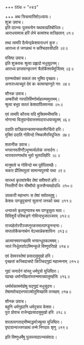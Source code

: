 +++
title = "०४३"

+++
अथ त्रिचत्वारिंशोऽध्यायः।  
शुक्र उवाच।  
इति दाल्भ्यः पुलस्त्येन यथावत्प्रतिबोधितः।  
आराधयामास हरिं लेभे कामांश्च वाञ्छितान् ॥१॥

तथा त्वमपि दैत्येन्द्रकेशवाराधनं कुरु।  
आराध्य तं जगन्नाथं न कश्चिदवसीदति ॥२॥

वसिष्ठ उवाच।  
इति शुक्रवचः श्रुत्वा प्रह्लादो मधुसूदनम्।  
आराध्य प्राप्तवान्कृत्स्नं त्रैलोकैश्वर्यमूर्जितम् ॥३॥

एतन्मयोक्तं सकलं तव भूमिप पृच्छतः।  
अनाराध्याच्युतं देवं कः कामान्प्राप्नुते नरः ॥४॥

शौनक उवाच।  
अम्बरीसो नरपतिर्विष्णोर्माहात्म्यमुत्तमम्।  
श्रुत्वा बभूव सततं केशवार्पितमानसः ॥५॥

एवं त्वमपि कौरव्य यदि मुक्तिमभीष्यसि।  
भोगान्वा विलुपान्देवात्तस्मादाराधयाच्युतम् ॥६॥

ददाति वाञ्छितान्कामान्सकामैरर्चितो हरिः।  
मुक्तिं ददाति गोविन्दो निष्कामैरभिपूजितः ॥७॥

शतानीक उवाच।  
भगवानवतीर्णोऽभून्मर्त्यलोकं जनार्दनः।  
भारावतरणार्थाय भुवो भूतपतिर्हरिः ॥८॥

मानुषत्वे च गोविन्दो मम पूर्वपितामहैः।  
चकार प्रीतिमतुलां सामान्यपुरुषो यथा ॥९॥

सारथ्यं कृतवांश्चैव तेषां सर्वेश्वरो हरिः।  
निस्तीर्णो येन भीष्मौघो कुरुसैन्यमहोदधिः ॥१०॥

उपकारी महाभागः स तेषां सर्ववस्तुषु।  
केशवः पाण्डुपुत्राणां सुतानां जनको यथा ॥११॥

धन्यास्ते कृतपुण्याश्च मम पाण्डुसुता मताः।  
विविशुर्ये परिष्वङ्गे गोविन्दभुजपञ्जरम् ॥१२॥

राज्यहेतोररीञ्जघ्नुरकस्मात्पाण्डुनन्दनाः।  
सप्तलोकैकनाथेन येऽभवन्नेकशायिनः ॥१३॥

आत्मानमवगच्छामि भगवन्धूतकल्मषम्।  
जातं निर्धूतपापेऽस्मिन्कुले विष्णुपरिग्रहे ॥१४॥

एवं देववरस्तेषां प्रसादसुमुखो हरिः।  
पृच्छतां कच्चिदाचष्टे किञ्चिद्गुह्यं महात्मनाम् ॥१५॥

गुह्यं जनार्दनं यांस्तु धर्मपुत्रो युधिष्ठिरः।  
पप्रच्छ धर्मानखिलांस्तन्ममाख्यातुमर्हसि ॥१६॥

धर्मार्थकाममोक्षेषु यद्गुह्यं मधुसूदनः।  
तेषामवोचद्भगवाञ्श्रोतुमिच्छामि तत्त्वहम् ॥१७॥

शौनक उवाच।  
बहूनि धर्मगुह्यानि धर्मपुत्राय केशवः।  
पुरा प्रोवाच राजेन्द्रप्रसादसुमुखो हरिः ॥१८॥

शरतल्पगताद्भीष्माद्धर्माञ्श्रुत्वा युधिष्ठिरः।  
पृष्टवान्यज्जगन्नाथं तन्मे निगदतः शृणु ॥१९॥

इति विष्णुधर्मेषु पुलस्त्यदाल्भ्यसंवादः।  

